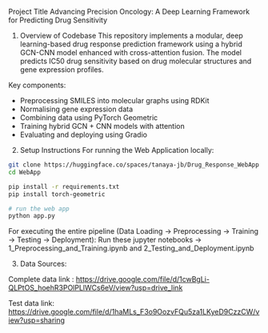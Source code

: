 Project Title
Advancing Precision Oncology: A Deep Learning Framework for Predicting Drug Sensitivity
1. Overview of Codebase
This repository implements a modular, deep learning-based drug response prediction framework using a hybrid GCN-CNN model enhanced with cross-attention fusion. The model predicts IC50 drug sensitivity based on drug molecular structures and gene expression profiles.

Key components:
- Preprocessing SMILES into molecular graphs using RDKit
- Normalising gene expression data
- Combining data using PyTorch Geometric
- Training hybrid GCN + CNN models with attention
- Evaluating and deploying using Gradio


2. Setup Instructions
   For running the Web Application locally:
```bash
git clone https://huggingface.co/spaces/tanaya-jb/Drug_Response_WebApp
cd WebApp

pip install -r requirements.txt
pip install torch-geometric

# run the web app
python app.py
```

For executing the entire pipeline (Data Loading -> Preprocessing -> Training -> Testing -> Deployment):
Run these jupyter notebooks -> 1_Preprocessing_and_Training.ipynb and 2_Testing_and_Deployment.ipynb




3. Data Sources:

Complete data link :
https://drive.google.com/file/d/1cwBgLi-QLPtOS_hoehR3POlPLlWCs6eV/view?usp=drive_link 

Test data link:
https://drive.google.com/file/d/1haMLs_F3o9OozvFQu5za1LKyeD9CzzCW/view?usp=sharing
